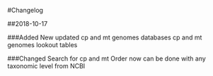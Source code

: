 #Changelog

##2018-10-17

###Added
New updated cp and mt genomes databases
cp and mt genomes lookout tables

###Changed
Search for cp and mt Order now can be done with any taxonomic level from NCBI

 